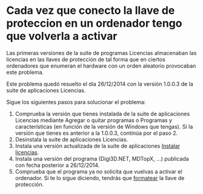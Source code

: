 # Cada vez que conecto la llave de proteccion en un ordenador tengo que volverla a activar

Las primeras versiones de la suite de programas Licencias  almacenaban las licencias en las llaves de protección de tal forma que en ciertos ordenadores que enumeran el hardware con un orden aleatorio provocaban este problema.

Este problema quedó resuelto el día 26/12/2014 con la versión 1.0.0.3 de la suite de aplicaciones Licencias.

Sigue los siguientes pasos para solucionar el problema:

1. Comprueba la versión que tienes instalada de la suite de aplicaciones Licencias mediante Agregar o quitar programas o Programas y características \(en función de la versión de Windows que tengas\). Si la versión que tienes es anterior a la 1.0.0.3, continúa por el paso 2.
2. Desinstala la suite de aplicaciones Licencias.
3. Instala una versión actualizada de la suite de aplicaciones [Instalar licencias](3caafe8e-15eb-4975-b537-3a4540ba3eed).
4. Instala una versión del programa \(Digi3D.NET, MDTopX, ...\) publicada con fecha posterior a 26/12/2014.
5. Comprueba que el programa ya no solicita que vuelvas a activar el ordenador. Si te lo sigue diciendo, tendrás que [formatear](FormatearTuLlaveDeProteccion.html) la llave de protección.

